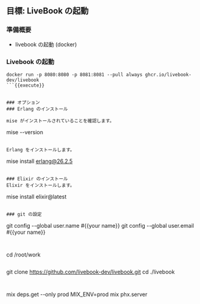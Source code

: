 ## 目標: LiveBook の起動
### 準備概要
- livebook の起動 (docker)


### Livebook の起動

```
docker run -p 8080:8080 -p 8081:8081 --pull always ghcr.io/livebook-dev/livebook
```{{execute}}


### オプション
### Erlang のインストール

mise がインストールされていることを確認します。

```
mise --version
```{{execute}}

Erlang をインストールします。

```
mise install erlang@26.2.5
```{{execute}}

### Elixir のインストール
Elixir をインストールします。

```
mise install elixir@latest
```{{execute}}

### git の設定

```
git config --global user.name #{{your name}}
git config --global user.email #{{your name}}
```{{copy}}


```
cd /root/work
```{{execute}}

```
git clone https://github.com/livebook-dev/livebook.git
cd ./livebook
```{{execute}}


```
mix deps.get --only prod
MIX_ENV=prod mix phx.server
```{{execute}}
